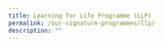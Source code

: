 ```yaml
---
title: Learning for Life Programme (LLP)
permalink: /our-signature-programmes/llp/
description: ""
---
```


